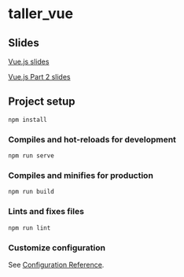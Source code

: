# taller_vue
## Slides 

[Vue.js slides](https://docs.google.com/presentation/d/1lS01zFobFUxhbBVX3K32kMMyOG0c68f8QnjcRkMttxs/edit?usp=sharing)


[Vue.js Part 2 slides](https://docs.google.com/presentation/d/1-R4VJiCnZvvaq7Wyva0FlZkdlQk6yHrAMYJLOgUO-YI/edit?usp=sharing)

## Project setup
```
npm install
```

### Compiles and hot-reloads for development
```
npm run serve
```

### Compiles and minifies for production
```
npm run build
```

### Lints and fixes files
```
npm run lint
```

### Customize configuration
See [Configuration Reference](https://cli.vuejs.org/config/).
